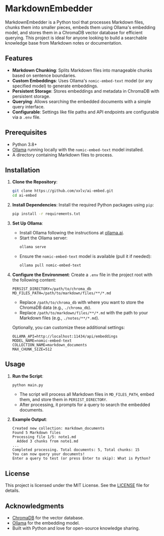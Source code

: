 # MarkdownEmbedder

MarkdownEmbedder is a Python tool that processes Markdown files, chunks them into smaller pieces, embeds them using Ollama's embedding model, and stores them in a ChromaDB vector database for efficient querying. This project is ideal for anyone looking to build a searchable knowledge base from Markdown notes or documentation.

## Features

- **Markdown Chunking**: Splits Markdown files into manageable chunks based on sentence boundaries.
- **Custom Embeddings**: Uses Ollama's `nomic-embed-text` model (or any specified model) to generate embeddings.
- **Persistent Storage**: Stores embeddings and metadata in ChromaDB with persistent storage.
- **Querying**: Allows searching the embedded documents with a simple query interface.
- **Configurable**: Settings like file paths and API endpoints are configurable via a `.env` file.

## Prerequisites

- Python 3.8+
- [Ollama](https://ollama.ai/) running locally with the `nomic-embed-text` model installed.
- A directory containing Markdown files to process.

## Installation

1. **Clone the Repository**:

   ```bash
   git clone https://github.com/xxlv/ai-embed.git
   cd ai-embed
   ```

2. **Install Dependencies**:
   Install the required Python packages using `pip`:

   ```bash
   pip install -r requirements.txt
   ```

3. **Set Up Ollama**:

   - Install Ollama following the instructions at [ollama.ai](https://ollama.ai/).
   - Start the Ollama server:
     ```bash
     ollama serve
     ```
   - Ensure the `nomic-embed-text` model is available (pull it if needed):
     ```bash
     ollama pull nomic-embed-text
     ```

4. **Configure the Environment**:
   Create a `.env` file in the project root with the following content:

   ```
   PERSIST_DIRECTORY=/path/to/chroma_db
   MD_FILES_PATH=/path/to/markdown/files/**/*.md
   ```

   - Replace `/path/to/chroma_db` with where you want to store the ChromaDB data (e.g., `./chroma_db`).
   - Replace `/path/to/markdown/files/**/*.md` with the path to your Markdown files (e.g., `./notes/**/*.md`).

   Optionally, you can customize these additional settings:

   ```
   OLLAMA_API=http://localhost:11434/api/embeddings
   MODEL_NAME=nomic-embed-text
   COLLECTION_NAME=markdown_documents
   MAX_CHUNK_SIZE=512
   ```

## Usage

1. **Run the Script**:

   ```bash
   python main.py
   ```

   - The script will process all Markdown files in `MD_FILES_PATH`, embed them, and store them in `PERSIST_DIRECTORY`.
   - After processing, it prompts for a query to search the embedded documents.

2. **Example Output**:
   ```
   Created new collection: markdown_documents
   Found 5 Markdown files
   Processing file 1/5: note1.md
     Added 3 chunks from note1.md
   ...
   Completed processing. Total documents: 5, Total chunks: 15
   You can now query your documents!
   Enter a query to test (or press Enter to skip): What is Python?
   ```



## License

This project is licensed under the MIT License. See the [LICENSE](LICENSE) file for details.

## Acknowledgments

- [ChromaDB](https://github.com/chroma-core/chroma) for the vector database.
- [Ollama](https://ollama.ai/) for the embedding model.
- Built with Python and love for open-source knowledge sharing.
